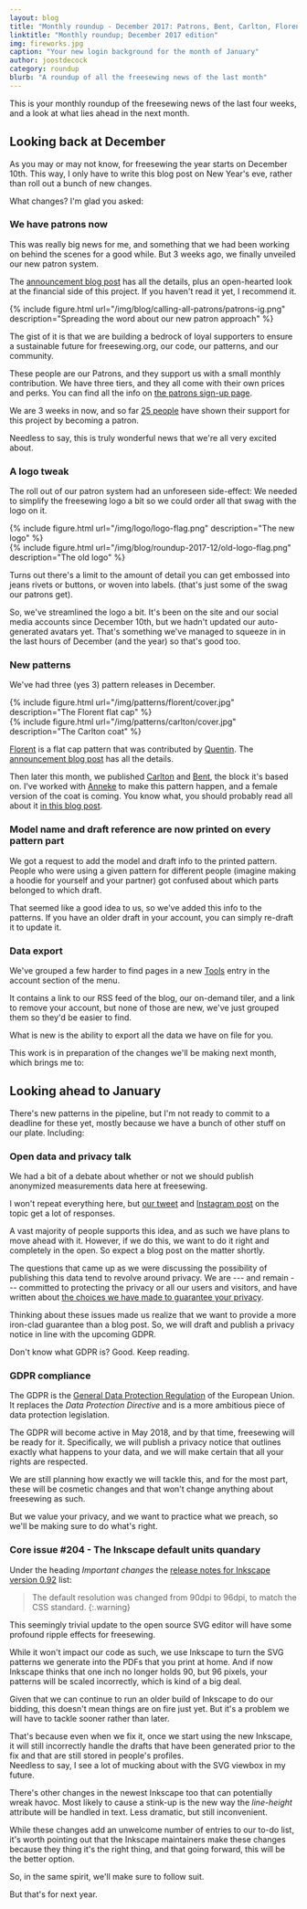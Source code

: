 ```yaml
---
layout: blog
title: "Monthly roundup - December 2017: Patrons, Bent, Carlton, Florent, and the looming Inkscape issue"
linktitle: "Monthly roundup; December 2017 edition"
img: fireworks.jpg
caption: "Your new login background for the month of January"
author: joostdecock
category: roundup
blurb: "A roundup of all the freesewing news of the last month"
---
```

This is your monthly roundup of the freesewing news of the last four weeks, and a look at what lies ahead in the next month.

## Looking back at December
As you may or may not know, for freesewing the year starts on December 10th.
This way, I only have to write this blog post on New Year's eve, rather than roll out a bunch of new changes.

What changes? I'm glad you asked:

### We have patrons now

This was really big news for me, and something that we had been working on behind the scenes for a good while.
But 3 weeks ago, we finally unveiled our new patron system.

The [announcement blog post](/blog/calling-all-patrons/) has all the details, plus an open-hearted look at the
financial side of this project. If you haven't read it yet, I recommend it.

{% include figure.html url="/img/blog/calling-all-patrons/patrons-ig.png" description="Spreading the word about our new patron approach" %}

The gist of it is that we are building a bedrock of loyal supporters to ensure a 
sustainable future for freesewing.org, our code, our patterns, and our community.

These people are our Patrons, and they support us with a small monthly contribution.
We have three tiers, and they all come with their own prices and perks. You can find all the info
on [the patrons sign-up page](/patrons/join).

We are 3 weeks in now, and so far [25 people](/patrons) have shown their support for this project by becoming a patron.

Needless to say, this is truly wonderful news that we're all very excited about.


### A logo tweak

The roll out of our patron system had an unforeseen side-effect: We needed to simplify the freesewing logo a bit 
so we could order all that swag with the logo on it.

<div class="row">
<div class="col">
{% include figure.html url="/img/logo/logo-flag.png" description="The new logo" %}
</div>
<div class="col">
{% include figure.html url="/img/blog/roundup-2017-12/old-logo-flag.png" description="The old logo" %}
</div>
</div>

Turns out there's a limit to the amount of detail you can get embossed into jeans rivets or buttons, or woven into labels.
(that's just some of the swag our patrons get).

So, we've streamlined the logo a bit. It's been on the site and our social media accounts since December 10th, but 
we hadn't updated our auto-generated avatars yet. That's something we've managed to squeeze in in the last hours of 
December (and the year) so that's good too.

### New patterns

We've had three (yes 3) pattern releases in December. 

<div class="row">
<div class="col">
{% include figure.html url="/img/patterns/florent/cover.jpg" description="The Florent flat cap" %}
</div>
<div class="col">
{% include figure.html url="/img/patterns/carlton/cover.jpg" description="The Carlton coat" %}
</div>
</div>

[Florent](/patterns/florent) is a flat cap pattern that was contributed by 
[Quentin](/users/ptzcb). The [announcement blog post](/blog/florent-flat-cap-beta/) has all the details.

Then later this month, we published [Carlton](/patterns/carlton) and [Bent](/patterns/bent), the block it's based on.
I've worked with [Anneke](/showcase/maker/annekecaramin) to make this pattern happen, and a female version of the coat is coming. 
You know what, you should probably read all about it [in this blog post](/announcing-carlton-and-bent/).

### Model name and draft reference are now printed on every pattern part

We got a request to add the model and draft info to the printed pattern. People who were using a given pattern
for different people (imagine making a hoodie for yourself and your partner) got confused about which parts belonged to which draft.

That seemed like a good idea to us, so we've added this info to the patterns. If you have an
older draft in your account, you can simply re-draft it to update it.

### Data export

We've grouped a few harder to find pages in a new [Tools](/tools/) entry in the account section of the menu.

It contains a link to our RSS feed of the blog, our on-demand tiler, and a link to remove your account,
but none of those are new, we've just grouped them so they'd be easier to find.

What is new is the ability to export all the data we have on file for you.

This work is in preparation of the changes we'll be making next month, which brings me to:

## Looking ahead to January

There's new patterns in the pipeline, but I'm not ready to commit to a deadline for these yet, mostly because
we have a bunch of other stuff on our plate. Including:

### Open data and privacy talk

We had a bit of a debate about whether or not we should publish anonymized measurements data here at freesewing.

I won't repeat everything here, but [our tweet](https://twitter.com/j__st/status/941586171158777856)
and [Instagram post](https://www.instagram.com/p/Bct2jUEnuS9/) on the topic get a lot of responses.

A vast majority of people supports this idea, and as such we have plans to move ahead with it.
However, if we do this, we want to do it right and completely in the open. 
So expect a blog post on the matter shortly.

The questions that came up as we were discussing the possibility of publishing this data tend to 
revolve around privacy. We are --- and remain --- committed to protecting the privacy or all
our users and visitors, and have written about 
[the choices we have made to guarantee your privacy](/blog/privacy-choices/).

Thinking about these issues made us realize that we want to provide a more iron-clad 
guarantee than a blog post. So, we will draft and publish a privacy notice in line
with the upcoming GDPR.

Don't know what GDPR is? Good. Keep reading.

### GDPR compliance

The GDPR is the [General Data Protection Regulation](https://en.wikipedia.org/wiki/General_Data_Protection_Regulation) 
of the European Union.  It replaces the *Data Protection Directive* and is a more ambitious piece of
data protection legislation. 

The GDPR will become active in May 2018, and by that time, freesewing will be ready for it. 
Specifically, we will publish a privacy notice that outlines exactly what happens to your data,
and we will make certain that all your rights are respected.

We are still planning how exactly we will tackle this, and for the most part, these will be cosmetic changes
and that won't change anything about freesewing as such.

But we value your privacy, and we want to practice what we preach, so we'll be making sure to do what's right.

### Core issue #204 - The Inkscape default units quandary

Under the heading *Important changes* the 
[release notes for Inkscape 
version 0.92](http://wiki.inkscape.org/wiki/index.php/Release_notes/0.92#Important_changes) list:

> The default resolution was changed from 90dpi to 96dpi, to match the CSS standard. 
{:.warning}

This seemingly trivial update to the open source SVG editor will have some profound ripple effects for freesewing.

While it won't impact our code as such, we use Inkscape to turn the SVG patterns we generate into the PDFs that you
print at home. And if now Inkscape thinks that one inch no longer holds 90, but 96 pixels, your patterns will be
scaled incorrectly, which is kind of a big deal.

Given that we can continue to run an older build of Inkscape to do our bidding, this doesn't mean things are on fire just yet.
But it's a problem we will have to tackle sooner rather than later. 

That's because even when we fix it, once we start using the new Inkscape, it will still incorrectly handle the drafts
that have been generated prior to the fix and that are still stored in people's profiles.   
Needless to say, I see a lot of mucking about with the SVG viewbox in my future.

There's other changes in the newest Inkscape too that can potentially wreak havoc. Most likely to cause a stink-up
is the new way the *line-height* attribute will be handled in text. Less dramatic, but still inconvenient.

While these changes add an unwelcome number of entries to our to-do list, it's worth pointing out that
the Inkscape maintainers make these changes because they thing it's the right thing, and that going forward,
this will be the better option.

So, in the same spirit, we'll make sure to follow suit. 

But that's for next year.

